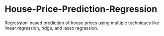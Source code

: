 # House-Price-Prediction-Regression
Regression-based prediction of house prices using multiple techniques like linear regression, ridge, and lasso regression.
